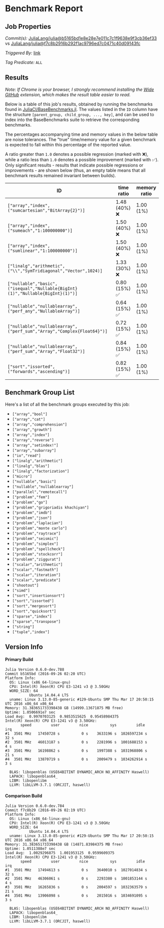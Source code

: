 # Benchmark Report

## Job Properties

*Commit(s):* [JuliaLang/julia@b5165bd1e8e28e7e011c7c1f9638e9f3cb36ef33](https://github.com/JuliaLang/julia/commit/b5165bd1e8e28e7e011c7c1f9638e9f3cb36ef33) vs [JuliaLang/julia@f7c8b2916b292f1ac9796ed7c0471c40d09143fc](https://github.com/JuliaLang/julia/commit/f7c8b2916b292f1ac9796ed7c0471c40d09143fc)

*Triggered By:* [link](https://github.com/JuliaLang/julia/pull/17152#issuecomment-249465581)

*Tag Predicate:* `ALL`

## Results

*Note: If Chrome is your browser, I strongly recommend installing the [Wide GitHub](https://chrome.google.com/webstore/detail/wide-github/kaalofacklcidaampbokdplbklpeldpj?hl=en)
extension, which makes the result table easier to read.*

Below is a table of this job's results, obtained by running the benchmarks found in
[JuliaCI/BaseBenchmarks.jl](https://github.com/JuliaCI/BaseBenchmarks.jl). The values
listed in the `ID` column have the structure `[parent_group, child_group, ..., key]`,
and can be used to index into the BaseBenchmarks suite to retrieve the corresponding
benchmarks.

The percentages accompanying time and memory values in the below table are noise tolerances. The "true"
time/memory value for a given benchmark is expected to fall within this percentage of the reported value.

A ratio greater than `1.0` denotes a possible regression (marked with :x:), while a ratio less
than `1.0` denotes a possible improvement (marked with :white_check_mark:). Only significant results - results
that indicate possible regressions or improvements - are shown below (thus, an empty table means that all
benchmark results remained invariant between builds).

| ID | time ratio | memory ratio |
|----|------------|--------------|
| `["array","index",("sumcartesian","BitArray{2}")]` | 1.48 (40%) :x: | 1.00 (1%)  |
| `["array","index",("sumeach","1:100000000")]` | 1.50 (40%) :x: | 1.00 (1%)  |
| `["array","index",("sumlinear","1:100000000")]` | 1.50 (40%) :x: | 1.00 (1%)  |
| `["linalg","arithmetic",("\\","SymTridiagonal","Vector",1024)]` | 1.33 (30%) :x: | 1.00 (1%)  |
| `["nullable","basic",("isequal","Nullable{BigInt}(1)","Nullable{BigInt}(1)")]` | 0.80 (15%) :white_check_mark: | 1.00 (1%)  |
| `["nullable","nullablearray",("perf_any","NullableArray")]` | 0.64 (15%) :white_check_mark: | 1.00 (1%)  |
| `["nullable","nullablearray",("perf_sum","Array","Complex{Float64}")]` | 0.72 (15%) :white_check_mark: | 1.00 (1%)  |
| `["nullable","nullablearray",("perf_sum","Array","Float32")]` | 0.84 (15%) :white_check_mark: | 1.00 (1%)  |
| `["sort","issorted",("forwards","ascending")]` | 0.82 (15%) :white_check_mark: | 1.00 (1%)  |

## Benchmark Group List

Here's a list of all the benchmark groups executed by this job:

- `["array","bool"]`
- `["array","cat"]`
- `["array","comprehension"]`
- `["array","growth"]`
- `["array","index"]`
- `["array","reverse"]`
- `["array","setindex!"]`
- `["array","subarray"]`
- `["io","read"]`
- `["linalg","arithmetic"]`
- `["linalg","blas"]`
- `["linalg","factorization"]`
- `["micro"]`
- `["nullable","basic"]`
- `["nullable","nullablearray"]`
- `["parallel","remotecall"]`
- `["problem","fem"]`
- `["problem","go"]`
- `["problem","grigoriadis khachiyan"]`
- `["problem","imdb"]`
- `["problem","json"]`
- `["problem","laplacian"]`
- `["problem","monte carlo"]`
- `["problem","raytrace"]`
- `["problem","seismic"]`
- `["problem","simplex"]`
- `["problem","spellcheck"]`
- `["problem","stockcorr"]`
- `["problem","ziggurat"]`
- `["scalar","arithmetic"]`
- `["scalar","fastmath"]`
- `["scalar","iteration"]`
- `["scalar","predicate"]`
- `["shootout"]`
- `["simd"]`
- `["sort","insertionsort"]`
- `["sort","issorted"]`
- `["sort","mergesort"]`
- `["sort","quicksort"]`
- `["sparse","index"]`
- `["sparse","transpose"]`
- `["string"]`
- `["tuple","index"]`

## Version Info

#### Primary Build

```
Julia Version 0.6.0-dev.788
Commit b5165bd (2016-09-26 02:20 UTC)
Platform Info:
  OS: Linux (x86_64-linux-gnu)
  CPU: Intel(R) Xeon(R) CPU E3-1241 v3 @ 3.50GHz
  WORD_SIZE: 64
           Ubuntu 14.04.4 LTS
  uname: Linux 3.13.0-85-generic #129-Ubuntu SMP Thu Mar 17 20:50:15 UTC 2016 x86_64 x86_64
Memory: 31.383651733398438 GB (14999.13671875 MB free)
Uptime: 1.0506691e7 sec
Load Avg:  0.9970703125  0.9853515625  0.95458984375
Intel(R) Xeon(R) CPU E3-1241 v3 @ 3.50GHz: 
       speed         user         nice          sys         idle          irq
#1  3501 MHz   17450728 s          0 s    3633196 s  1026597234 s         32 s
#2  3501 MHz   46013187 s          0 s    2281996 s  1001688153 s          4 s
#3  3501 MHz   16198862 s          0 s    1997388 s  1031968806 s         21 s
#4  3501 MHz   13870719 s          0 s    2009479 s  1034262914 s          3 s

  BLAS: libopenblas (USE64BITINT DYNAMIC_ARCH NO_AFFINITY Haswell)
  LAPACK: libopenblas64_
  LIBM: libopenlibm
  LLVM: libLLVM-3.7.1 (ORCJIT, haswell)

```

#### Comparison Build

```
Julia Version 0.6.0-dev.784
Commit f7c8b29 (2016-09-26 02:19 UTC)
Platform Info:
  OS: Linux (x86_64-linux-gnu)
  CPU: Intel(R) Xeon(R) CPU E3-1241 v3 @ 3.50GHz
  WORD_SIZE: 64
           Ubuntu 14.04.4 LTS
  uname: Linux 3.13.0-85-generic #129-Ubuntu SMP Thu Mar 17 20:50:15 UTC 2016 x86_64 x86_64
Memory: 31.383651733398438 GB (14871.83984375 MB free)
Uptime: 1.0511388e7 sec
Load Avg:  1.0029296875  1.001953125  0.9599609375
Intel(R) Xeon(R) CPU E3-1241 v3 @ 3.50GHz: 
       speed         user         nice          sys         idle          irq
#1  3501 MHz   17494613 s          0 s    3640010 s  1027014834 s         32 s
#2  3501 MHz   46306061 s          0 s    2293380 s  1001853144 s          4 s
#3  3501 MHz   16265836 s          0 s    2004597 s  1032363579 s         21 s
#4  3501 MHz   13906098 s          0 s    2015016 s  1034691095 s          3 s

  BLAS: libopenblas (USE64BITINT DYNAMIC_ARCH NO_AFFINITY Haswell)
  LAPACK: libopenblas64_
  LIBM: libopenlibm
  LLVM: libLLVM-3.7.1 (ORCJIT, haswell)

```

